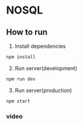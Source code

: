 # NOSQL

## How to run

1. Install dependencies

```bash
npm install
```

2. Run server(development)

```bash
npm run dev
```

3. Run server(production)

```bash
npm start
```

### video
<!-- Insert link to video here -->
